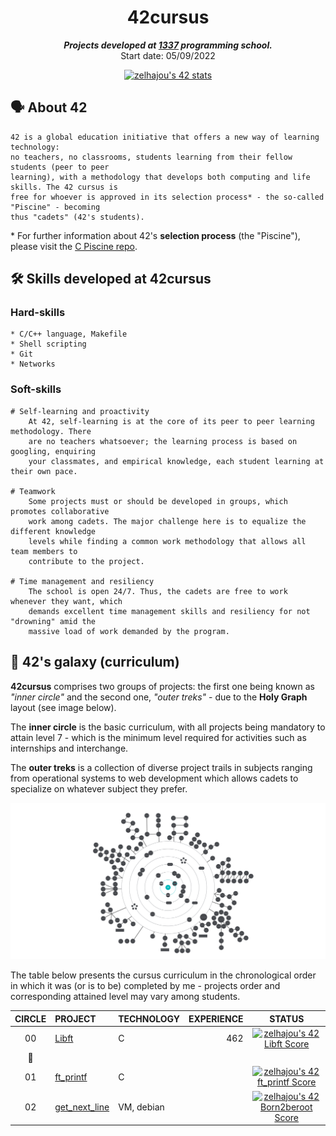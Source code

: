 <h1 align="center">
	42cursus
</h1>

<p align="center">
	<b><i>Projects developed at <a href="https://1337.ma/en/">1337</a> programming school.</i></b><br>
	Start date: 05/09/2022
</p>

<div align="center">
	
[![zelhajou's 42 stats](https://badge42.vercel.app/api/v2/clbazxfsj00350fjvpd9h5nhf/stats?cursusId=21&coalitionId=undefined)](https://github.com/JaeSeoKim/badge42)



</div>

## 🗣️ About 42

	42 is a global education initiative that offers a new way of learning technology:
	no teachers, no classrooms, students learning from their fellow students (peer to peer
	learning), with a methodology that develops both computing and life skills. The 42 cursus is
	free for whoever is approved in its selection process* - the so-called "Piscine" - becoming
	thus "cadets" (42's students).

\* For further information about 42's **selection process** (the "Piscine"), please visit the [C Piscine repo](https://github.com/zakelh6/42Piscine-C).
    
## 🛠️ Skills developed at 42cursus

### Hard-skills

	* C/C++ language, Makefile
	* Shell scripting
	* Git
	* Networks
  
### Soft-skills

	# Self-learning and proactivity
		At 42, self-learning is at the core of its peer to peer learning methodology. There
		are no teachers whatsoever; the learning process is based on googling, enquiring
		your classmates, and empirical knowledge, each student learning at their own pace.

	# Teamwork
		Some projects must or should be developed in groups, which promotes collaborative
		work among cadets. The major challenge here is to equalize the different knowledge
		levels while finding a common work methodology that allows all team members to
		contribute to the project.

	# Time management and resiliency
		The school is open 24/7. Thus, the cadets are free to work whenever they want, which
		demands excellent time management skills and resiliency for not "drowning" amid the
		massive load of work demanded by the program.

## 🌌 42's galaxy (curriculum)

**42cursus** comprises two groups of projects: the first one being known as _"inner circle"_ and the second one, _"outer treks"_ - due to the **Holy Graph** layout (see image below).

The **inner circle** is the basic curriculum, with all projects being mandatory to attain level 7 - which is the minimum level required for activities such as internships and interchange.

The **outer treks** is a collection of diverse project trails in subjects ranging from operational systems to web development which allows cadets to specialize on whatever subject they prefer.

![42's galaxy](img/holygraph.png)

The table below presents the cursus curriculum in the chronological order in which it was (or is to be) completed by me - projects order and corresponding attained level may vary among students.

|CIRCLE	|PROJECT	|TECHNOLOGY	|EXPERIENCE	|STATUS	|
|:-:	|:--		|:--		|--:		|:-:	|
|00	|[Libft](https://github.com/zakelh6/libft)	|C	|462	|[![zelhajou's 42 Libft Score](https://badge42.vercel.app/api/v2/clbazxfsj00350fjvpd9h5nhf/project/2823562)](https://github.com/JaeSeoKim/badge42)	|
|:dizzy:|		|		|		|	|	|	|
|01	|[ft_printf](https://github.com/zakelh6/ft_printf)	|C	|	|[![zelhajou's 42 ft_printf Score](https://badge42.vercel.app/api/v2/clbazxfsj00350fjvpd9h5nhf/project/2890969)](https://github.com/JaeSeoKim/badge42)	|
|02	|[get_next_line](https://github.com/zakelh6/Born2beRoot)	|VM, debian	|	|[![zelhajou's 42 Born2beroot Score](https://badge42.vercel.app/api/v2/clbazxfsj00350fjvpd9h5nhf/project/3065818)](https://github.com/JaeSeoKim/badge42)	|
